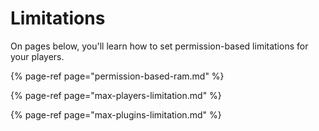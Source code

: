 # Limitations

On pages below, you'll learn how to set permission-based limitations for your players.

{% page-ref page="permission-based-ram.md" %}

{% page-ref page="max-players-limitation.md" %}

{% page-ref page="max-plugins-limitation.md" %}




